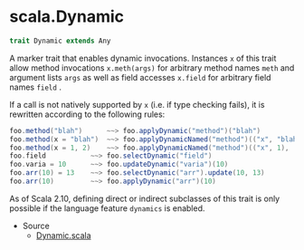 
#                                scala.Dynamic                                #

```scala
trait Dynamic extends Any
```

A marker trait that enables dynamic invocations. Instances `x` of this trait
allow method invocations `x.meth(args)` for arbitrary method names `meth` and
argument lists `args` as well as field accesses `x.field` for arbitrary field
names `field` .

If a call is not natively supported by `x` (i.e. if type checking fails), it is
rewritten according to the following rules:

```scala
foo.method("blah")      ~~> foo.applyDynamic("method")("blah")
foo.method(x = "blah")  ~~> foo.applyDynamicNamed("method")(("x", "blah"))
foo.method(x = 1, 2)    ~~> foo.applyDynamicNamed("method")(("x", 1), ("", 2))
foo.field           ~~> foo.selectDynamic("field")
foo.varia = 10      ~~> foo.updateDynamic("varia")(10)
foo.arr(10) = 13    ~~> foo.selectDynamic("arr").update(10, 13)
foo.arr(10)         ~~> foo.applyDynamic("arr")(10)
```

As of Scala 2.10, defining direct or indirect subclasses of this trait is only
possible if the language feature `dynamics` is enabled.

* Source
  * [Dynamic.scala](https://github.com/scala/scala/tree/6d09a1ba5f/src/library/scala/Dynamic.scala#L1)

